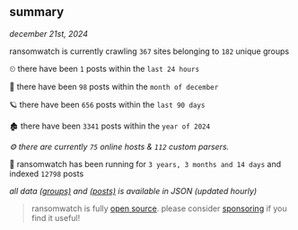 
## summary
_december 21st, 2024_

ransomwatch is currently crawling `367` sites belonging to `182` unique groups

⏲ there have been `1` posts within the `last 24 hours`

🦈 there have been `98` posts within the `month of december`

🪐 there have been `656` posts within the `last 90 days`

🏚 there have been `3341` posts within the `year of 2024`

_⚙️ there are currently `75` online hosts & `112` custom parsers._

🦕 ransomwatch has been running for `3 years, 3 months and 14 days` and indexed `12798` posts

_all data  [(groups)](http://https://dataleak.hopeless99.top//groups) and [(posts)](http://https://dataleak.hopeless99.top//posts) is available in JSON (updated hourly)_

> ransomwatch is fully [open source](https://github.com/joshhighet/ransomwatch#ransomwatch--). please consider [sponsoring](https://github.com/sponsors/joshhighet) if you find it useful!
